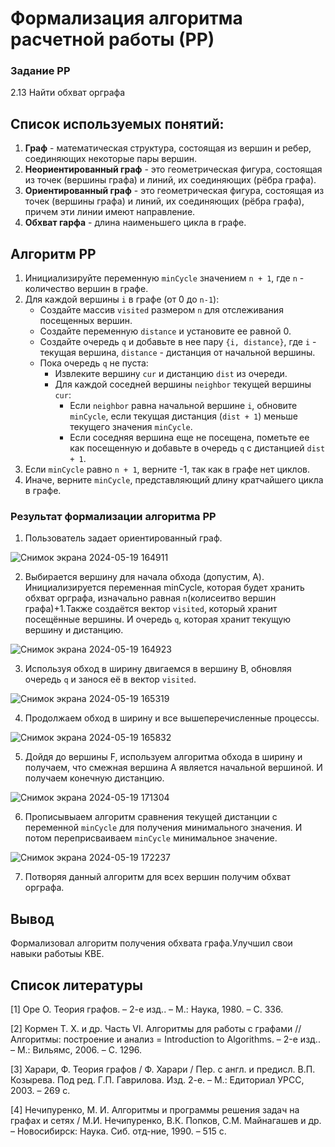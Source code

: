 # Формализация алгоритма расчетной работы (РР)
### Задание РР 
2.13 Найти обхват орграфа


## Список используемых понятий:
1. **Граф** - математическая структура, состоящая из вершин и ребер, соединяющих некоторые пары вершин.
2. **Неориентированный граф** - это геометрическая фигура, состоящая из точек (вершины графа) и линий, их соединяющих (рёбра графа).
3. **Ориентированный граф** - это геометрическая фигура, состоящая из точек (вершины графа) и линий, их соединяющих (рёбра графа), причем эти линии имеют направление.
4. **Обхват гарфа** - длина наименьшего цикла в графе.
   

## Алгоритм РР

1. Инициализируйте переменную `minCycle` значением `n + 1`, где `n` - количество вершин в графе.
2. Для каждой вершины `i` в графе (от 0 до `n-1`):
     - Создайте массив `visited` размером `n` для отслеживания посещенных вершин.
     - Создайте переменную `distance` и установите ее равной 0.
     - Создайте очередь `q` и добавьте в нее пару `{i, distance}`, где `i` - текущая вершина, `distance` - дистанция от начальной вершины.
     - Пока очередь `q` не пуста:
         - Извлеките вершину `cur` и дистанцию `dist` из очереди.
         - Для каждой соседней вершины `neighbor` текущей вершины `cur`:
             - Если `neighbor` равна начальной вершине `i`, обновите `minCycle`, если текущая дистанция (`dist + 1`) меньше текущего значения `minCycle`.
             - Если соседняя вершина еще не посещена, пометьте ее как посещенную и добавьте в очередь `q` с дистанцией `dist + 1`.
3. Если `minCycle` равно `n + 1`, верните -1, так как в графе нет циклов.
4. Иначе, верните `minCycle`, представляющий длину кратчайшего цикла в графе.


### Результат формализации алгоритма РР

1. Пользователь задает ориентированный граф.

![Снимок экрана 2024-05-19 164911](https://github.com/iis-32170x/RPIIS/assets/144383538/f25d6a8f-8fae-44dd-bef8-cbf1eb9b2111)

2. Выбирается вершину для начала обхода (допустим, A). Инициализируется переменная minCycle, которая будет хранить обхват орграфа, изначально равная `n`(колисеитво вершин графа)+1.Также создаётся вектор  `visited`, который хранит посещённые вершины. И очередь `q`, которая хранит текущую вершину и дистанцию.

![Снимок экрана 2024-05-19 164923](https://github.com/iis-32170x/RPIIS/assets/144383538/2dbb369c-b94e-46b0-9346-c251ae5e1bad)

3. Используя обход в ширину двигаемся в вершину B, обновляя очередь `q` и занося её в вектор `visited`.

![Снимок экрана 2024-05-19 165319](https://github.com/iis-32170x/RPIIS/assets/144383538/57f05efb-aae8-431c-80b5-8aaafac10c2d)

4. Продолжаем обход в ширину и все вышеперечисленные процессы.

![Снимок экрана 2024-05-19 165832](https://github.com/iis-32170x/RPIIS/assets/144383538/78134d46-0162-4809-b8a2-147144ec5444)

5. Дойдя до вершины F, используем алгоритма обхода в ширину и получаем, что смежная вершина A является начальной вершиной. И получаем конечную дистанцию.

![Снимок экрана 2024-05-19 171304](https://github.com/iis-32170x/RPIIS/assets/144383538/d036dc88-7c2a-4c97-8576-4a17a5ea2cc5)

6. Прописывыаем алгоритм сравнения текущей дистанции с переменной `minCycle` для получения минимального значения. И потом переприсваиваем `minCycle` минимальное значение.
   
![Снимок экрана 2024-05-19 172237](https://github.com/iis-32170x/RPIIS/assets/144383538/8a11a0e4-9d7a-40a7-b1c1-0474e4eafece)

7. Потворяя данный алгоритм для всех вершин получим обхват орграфа.

## Вывод
Формализовал алгоритм получения обхвата графа.Улучшил свои навыки работыы KBE.
 ## Список литературы
[1] Оре О. Теория графов. – 2-е изд.. – М.: Наука, 1980. – С. 336.

[2] Кормен Т. Х. и др. Часть VI. Алгоритмы для работы с графами // Алгоритмы: построение
и анализ = Introduction to Algorithms. – 2-е изд.. – М.: Вильямс, 2006. – С. 1296.

[3] Харари, Ф. Теория графов / Ф. Харари / Пер. с англ. и предисл. В.П. Козырева. Под ред.
Г.П. Гаврилова. Изд. 2-е. – М.: Едиториал УРСС, 2003. – 269 с.

[4] Нечипуренко, М. И. Алгоритмы и программы решения задач на графах и сетях / М.И.
Нечипуренко, В.К. Попков, С.М. Майнагашев и др. – Новосибирск: Наука. Сиб. отд-ние,
1990. – 515 с.
